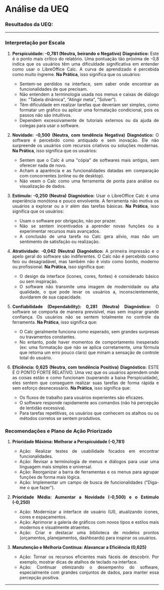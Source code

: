 <div align="justify">
   
# Análise da UEQ

### Resultados da UEQ:

---

### Interpretação por Escala

1.  **Perspicuidade: -0,781 (Neutra, beirando o Negativo)**
    **Diagnóstico:** Este é o ponto mais crítico do relatório. Uma pontuação tão próxima de -0,8 indica que os usuários têm uma dificuldade significativa em entender como usar o LibreOffice Calc. A curva de aprendizado é percebida como muito íngreme.
    **Na Prática**, isso significa que os usuários:
    * Sentem-se perdidos na interface, sem saber onde encontrar as funcionalidades de que precisam.
    * Não entendem a terminologia usada nos menus e caixas de diálogo (ex: "Tabela dinâmica", "Atingir meta", "Solver").
    * Têm dificuldade em realizar tarefas que deveriam ser simples, como formatar um gráfico ou aplicar uma formatação condicional, pois os passos não são intuitivos.
    * Dependem excessivamente de tutoriais externos ou da ajuda de colegas para usar o software.

2.  **Novidade: -0,500 (Neutra, com tendência Negativa)**
    **Diagnóstico:** O software é percebido como antiquado e sem inovação. Ele não surpreende os usuários com recursos criativos ou soluções modernas.
    **Na Prática**, isso significa que os usuários:
    * Sentem que o Calc é uma "cópia" de softwares mais antigos, sem oferecer nada de novo.
    * Acham a aparência e as funcionalidades datadas em comparação com concorrentes (online ou de desktop).
    * Não veem o Calc como uma ferramenta de ponta para análise ou visualização de dados.
      
3.  **Estímulo: -0,250 (Neutra)**
    **Diagnóstico:** Usar o LibreOffice Calc é uma experiência monótona e pouco envolvente. A ferramenta não motiva os usuários a explorar ou a ir além das tarefas básicas.
    **Na Prática**, isso significa que os usuários:
    * Usam o software por obrigação, não por prazer.
    * Não se sentem incentivados a aprender novas funções ou a experimentar recursos mais avançados.
    * A conclusão de uma tarefa no Calc gera alívio, mas não um sentimento de satisfação ou realização.

4.  **Atratividade: -0,042 (Neutra)**
    **Diagnóstico:** A primeira impressão e o apelo geral do software são indiferentes. O Calc não é percebido como feio ou desagradável, mas também não é visto como bonito, moderno ou profissional.
    **Na Prática**, isso significa que:
    * O design da interface (ícones, cores, fontes) é considerado básico ou sem inspiração.
    * O software não transmite uma imagem de modernidade ou alta qualidade, o que pode levar os usuários a, inconscientemente, duvidarem de sua capacidade.

5.  **Confiabilidade (Dependability): 0,281 (Neutra)**
    **Diagnóstico:** O software se comporta de maneira previsível, mas sem inspirar grande confiança. Os usuários não se sentem totalmente no controle da ferramenta.
    **Na Prática**, isso significa que:
    * O Calc geralmente funciona como esperado, sem grandes surpresas ou travamentos constantes.
    * No entanto, pode haver momentos de comportamento inesperado (ex: uma formatação que não se aplica corretamente, uma fórmula que retorna um erro pouco claro) que minam a sensação de controle total do usuário.

6.  **Eficiência: 0,625 (Neutra, com tendência Positiva)**
    **Diagnóstico:** ESTE É O PONTO FORTE RELATIVO. Uma vez que os usuários aprendem onde as coisas estão e como funcionam (superando a baixa Perspicuidade), eles sentem que conseguem realizar suas tarefas de forma rápida e sem esforço desnecessário.
    **Na Prática**, isso significa que:
    * Os fluxos de trabalho para usuários experientes são eficazes.
    * O software responde rapidamente aos comandos (não há percepção de lentidão excessiva).
    * Para tarefas repetitivas, os usuários que conhecem os atalhos ou os métodos corretos se sentem produtivos.

### Recomendações e Plano de Ação Priorizado

1.  **Prioridade Máxima: Melhorar a Perspicuidade (-0,781)**
    * Ação: Realizar testes de usabilidade focados em encontrar funcionalidades.
    * Ação: Revisar a terminologia de menus e diálogos para usar uma linguagem mais simples e universal.
    * Ação: Reorganizar a barra de ferramentas e os menus para agrupar funções de forma mais lógica.
    * Ação: Implementar um campo de busca de funcionalidades ("Diga-me o que fazer").

2.  **Prioridade Média: Aumentar a Novidade (-0,500) e o Estímulo (-0,250)**
    * Ação: Modernizar a interface de usuário (UI), atualizando ícones, cores e espaçamentos.
    * Ação: Aprimorar a galeria de gráficos com novos tipos e estilos mais modernos e visualmente atraentes.
    * Ação: Criar e destacar uma biblioteca de modelos prontos (orçamentos, planejamentos, dashboards) para inspirar os usuários.

3.  **Manutenção e Melhoria Contínua: Alavancar a Eficiência (0,625)**
    * Ação: Tornar os recursos eficientes mais fáceis de descobrir. Por exemplo, mostrar dicas de atalhos de teclado na interface.
    * Ação: Continuar otimizando o desempenho do software, especialmente com grandes conjuntos de dados, para manter essa percepção positiva.

---


  
</div>

